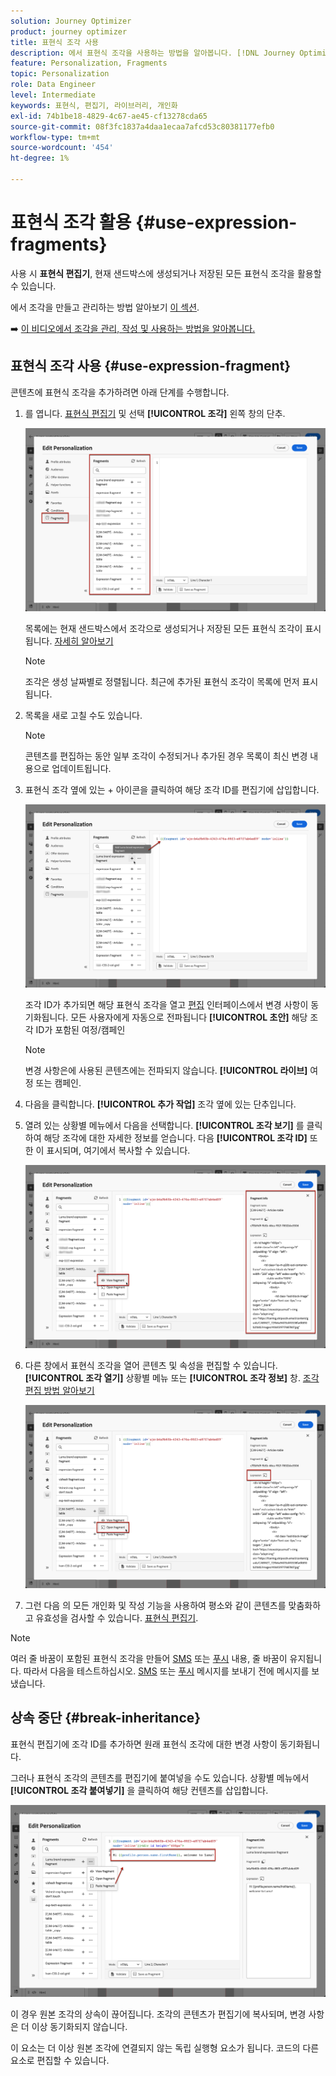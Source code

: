 ```yaml
---
solution: Journey Optimizer
product: journey optimizer
title: 표현식 조각 사용
description: 에서 표현식 조각을 사용하는 방법을 알아봅니다. [!DNL Journey Optimizer] 표현식 편집기.
feature: Personalization, Fragments
topic: Personalization
role: Data Engineer
level: Intermediate
keywords: 표현식, 편집기, 라이브러리, 개인화
exl-id: 74b1be18-4829-4c67-ae45-cf13278cda65
source-git-commit: 08f3fc1837a4daa1ecaa7afcd53c80381177efb0
workflow-type: tm+mt
source-wordcount: '454'
ht-degree: 1%

---
```


# 표현식 조각 활용 {#use-expression-fragments}

사용 시 **표현식 편집기**, 현재 샌드박스에 생성되거나 저장된 모든 표현식 조각을 활용할 수 있습니다.

에서 조각을 만들고 관리하는 방법 알아보기 [이 섹션](../content-management/fragments.md).

➡️ [이 비디오에서 조각을 관리, 작성 및 사용하는 방법을 알아봅니다.](../content-management/fragments.md#video-fragments)

## 표현식 조각 사용 {#use-expression-fragment}

콘텐츠에 표현식 조각을 추가하려면 아래 단계를 수행합니다.

1. 를 엽니다. [표현식 편집기](personalization-build-expressions.md) 및 선택 **[!UICONTROL 조각]** 왼쪽 창의 단추.

   ![](assets/expression-fragments-pane.png)

   목록에는 현재 샌드박스에서 조각으로 생성되거나 저장된 모든 표현식 조각이 표시됩니다. [자세히 알아보기](../content-management/fragments.md#create-expression-fragment)

   >[!NOTE]
   >
   >조각은 생성 날짜별로 정렬됩니다. 최근에 추가된 표현식 조각이 목록에 먼저 표시됩니다.

1. 목록을 새로 고칠 수도 있습니다.

   >[!NOTE]
   >
   >콘텐츠를 편집하는 동안 일부 조각이 수정되거나 추가된 경우 목록이 최신 변경 내용으로 업데이트됩니다.

1. 표현식 조각 옆에 있는 + 아이콘을 클릭하여 해당 조각 ID를 편집기에 삽입합니다.

   ![](assets/expression-fragment-add.png)

   조각 ID가 추가되면 해당 표현식 조각을 열고 [편집](../content-management/fragments.md#edit-fragments) 인터페이스에서 변경 사항이 동기화됩니다. 모든 사용자에게 자동으로 전파됩니다 **[!UICONTROL 초안]** 해당 조각 ID가 포함된 여정/캠페인

   >[!NOTE]
   >
   >변경 사항은에 사용된 콘텐츠에는 전파되지 않습니다. **[!UICONTROL 라이브]** 여정 또는 캠페인.

1. 다음을 클릭합니다. **[!UICONTROL 추가 작업]** 조각 옆에 있는 단추입니다.

1. 열려 있는 상황별 메뉴에서 다음을 선택합니다. **[!UICONTROL 조각 보기]** 를 클릭하여 해당 조각에 대한 자세한 정보를 얻습니다. 다음 **[!UICONTROL 조각 ID]** 또한 이 표시되며, 여기에서 복사할 수 있습니다.

   ![](assets/expression-fragment-view.png)

1. 다른 창에서 표현식 조각을 열어 콘텐츠 및 속성을 편집할 수 있습니다. **[!UICONTROL 조각 열기]** 상황별 메뉴 또는 **[!UICONTROL 조각 정보]** 창. [조각 편집 방법 알아보기](../content-management/fragments.md#edit-fragments)

   ![](assets/expression-fragment-open.png)

1. 그런 다음 의 모든 개인화 및 작성 기능을 사용하여 평소와 같이 콘텐츠를 맞춤화하고 유효성을 검사할 수 있습니다. [표현식 편집기](personalization-build-expressions.md).

>[!NOTE]
>
>여러 줄 바꿈이 포함된 표현식 조각을 만들어 [SMS](../sms/create-sms.md#sms-content) 또는 [푸시](../push/design-push.md) 내용, 줄 바꿈이 유지됩니다. 따라서 다음을 테스트하십시오. [SMS](../sms/send-sms.md) 또는 [푸시](../push/send-push.md) 메시지를 보내기 전에 메시지를 보냈습니다.

## 상속 중단 {#break-inheritance}

표현식 편집기에 조각 ID를 추가하면 원래 표현식 조각에 대한 변경 사항이 동기화됩니다.

그러나 표현식 조각의 콘텐츠를 편집기에 붙여넣을 수도 있습니다. 상황별 메뉴에서 **[!UICONTROL 조각 붙여넣기]** 을 클릭하여 해당 컨텐츠를 삽입합니다.

![](assets/expression-fragment-paste.png)

이 경우 원본 조각의 상속이 끊어집니다. 조각의 콘텐츠가 편집기에 복사되며, 변경 사항은 더 이상 동기화되지 않습니다.

이 요소는 더 이상 원본 조각에 연결되지 않는 독립 실행형 요소가 됩니다. 코드의 다른 요소로 편집할 수 있습니다.

